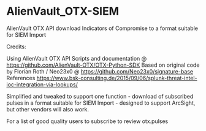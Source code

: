# AlienVault_OTX-SIEM
AlienVault OTX API download Indicators of Compromise to a format suitable for SIEM Import

Credits:

Using AlienVault OTX API Scripts and documentation @ https://github.com/AlienVault-OTX/OTX-Python-SDK
Based on original code by Florian Roth / Neo23x0 @ https://github.com/Neo23x0/signature-base
References https://www.bsk-consulting.de/2015/09/06/splunk-threat-intel-ioc-integration-via-lookups/

Simplified and tweaked to support one function - download of subscribed pulses in a format suitable for SIEM Import - designed to support ArcSight, but other vendors will also work.

For a list of good quality users to subscribe to review otx.pulses 
